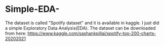 # Simple-EDA-
The dataset is called "Spotify dataset" and it is available in kaggle.
I just did a simple Exploratory Data Analysis(EDA). 
The dataset can be downloaded from here:
 https://www.kaggle.com/sashankpillai/spotify-top-200-charts-20202021
 
